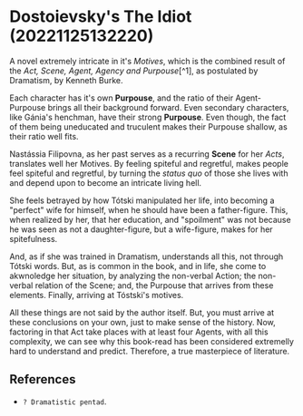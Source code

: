 # Dostoievsky's The Idiot (20221125132220)

A novel extremely intricate in it's _Motives_, which is the
combined result of the _Act, Scene, Agent, Agency and Purpouse_[^1], as
postulated by Dramatism, by Kenneth Burke.

Each character has it's own **Purpouse**, and the ratio of their
Agent-Purpouse brings all their background forward. Even secondary
characters, like Gánia's henchman, have their strong **Purpouse**. Even
though, the fact of them being uneducated and truculent makes their
Purpouse shallow, as their ratio well fits.

Nastássia Filipovna, as her past serves as a recurring **Scene** for her
_Acts_, translates well her Motives. By feeling spiteful and regretful,
makes people feel spiteful and regretful, by turning the _status quo_ of
those she lives with and depend upon to become an intricate living hell.

She feels betrayed by how Tótski manipulated her life, into becoming
a "perfect" wife for himself, when he should have been a father-figure.
This, when realized by her, that her education, and "spoilment" was not
because he was seen as not a daughter-figure, but a wife-figure, makes
for her spitefulness.

And, as if she was trained in Dramatism, understands all this, not
through Tótski words. But, as is common in the book, and in life, she
come to akwnoledge her situation, by analyzing the non-verbal Action;
the non-verbal relation of the Scene; and, the Purpouse that arrives 
from these elements. Finally, arriving at Tóstski's motives.

All these things are not said by the author itself. But, you must arrive
at these conclusions on your own, just to make sense of the history. Now,
factoring in that Act take places with at least four Agents, with all
this complexity, we can see why this book-read has been considered
extremelly hard to understand and predict. Therefore, a true masterpiece of 
literature.


## References
- `? Dramatistic pentad`.

